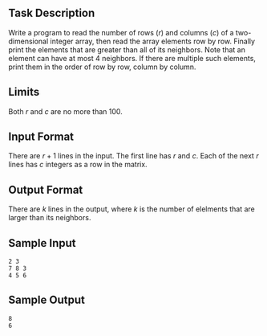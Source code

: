 
## Task Description ##

Write a program to read the number of rows ($r$) and columns ($c$) of a two-dimensional integer array, then read the array elements row by row.
Finally print the elements that are greater than all of its neighbors.
Note that an element can have at most $4$ neighbors.
If there are multiple such elements, print them in the order of row by row, column by column.

## Limits ##

Both $r$ and $c$ are no more than $100$.

## Input Format ##

There are $r + 1$ lines in the input. The first line has $r$ and $c$. Each of the next $r$ lines has $c$ integers as a row in the matrix.

## Output Format ##

There are $k$ lines in the output, where $k$ is the number of elelments that are larger than its neighbors.
## Sample Input ##
```
2 3
7 8 3
4 5 6
```
## Sample Output ##
```
8
6
```

